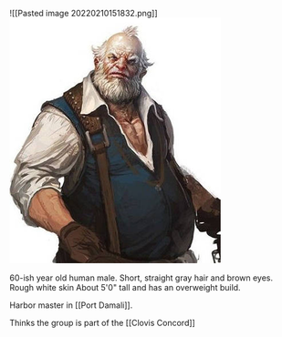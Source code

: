 ![[Pasted image 20220210151832.png]]
<img src="/assets/Pasted image 20220210151832.png"/>

60-ish year old human male. 
Short, straight gray hair and brown eyes.
Rough white skin
About 5'0" tall and has an overweight build.

Harbor master in [[Port Damali]]. 

Thinks the group is part of the [[Clovis Concord]]
